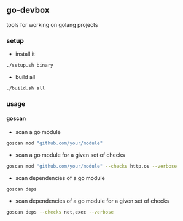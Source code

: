 ## go-devbox

tools for working on golang projects

### setup

- install it

```bash
./setup.sh binary
```

- build all

```bash
./build.sh all
```

### usage

#### goscan

- scan a go module

```bash
goscan mod "github.com/your/module"
```

- scan a go module for a given set of checks

```bash
goscan mod "github.com/your/module" --checks http,os --verbose
```

- scan dependencies of a go module

```bash
goscan deps
```

- scan dependencies of a go module for a given set of checks

```bash
goscan deps --checks net,exec --verbose
```
